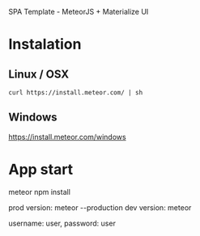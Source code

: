 SPA Template - MeteorJS + Materialize UI 


# Instalation

## Linux / OSX
```
curl https://install.meteor.com/ | sh
```
## Windows
https://install.meteor.com/windows


# App start

meteor npm install

prod version: meteor --production
dev version: meteor

username: user, password: user

